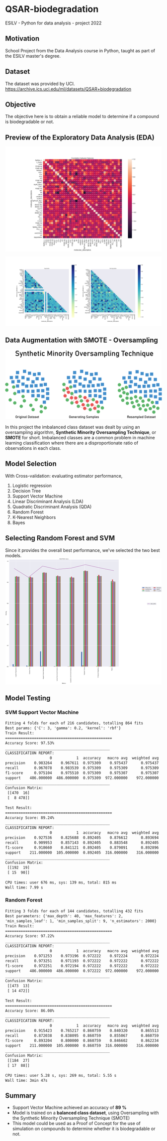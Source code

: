 # QSAR-biodegradation
ESILV - Python for data analysis - project 2022

## Motivation
School Project from the Data Analysis course in Python, taught as part of the ESILV master's degree.

## Dataset
The dataset was provided by UCI.
https://archive.ics.uci.edu/ml/datasets/QSAR+biodegradation

## Objective

The objective here is to obtain a reliable model to determine if a compound is biodegradable or not.

## Preview of the Exploratory Data Analysis (EDA)

![Correlation Matrix](https://github.com/NaderNarcisse/QSAR-biodegradation/blob/main/Pictures/Correlation_between_features.png "Correlation Matrix")


![Correlation Matrix for each class](https://github.com/NaderNarcisse/QSAR-biodegradation/blob/main/Pictures/Correlation_seperate_class.png "Correlation Matrix for each class")

## Data Augmentation with SMOTE - Oversampling

![SMOTE](https://github.com/NaderNarcisse/QSAR-biodegradation/blob/main/Pictures/SMOTE.png "SMOTE")

In this project the imbalanced class dataset was dealt by using an oversampling algorithm, **Synthetic Minority Oversampling Technique**, or **SMOTE** for short.
Imbalanced classes are a common problem in machine learning classification where there are a disproportionate ratio of observations in each class.

## Model Selection
With Cross-validation: evaluating estimator performance,
1. Logistic regression
2. Decision Tree
3. Support Vector Machine
4. Linear Discriminant Analysis (LDA)
5. Quadratic Discriminant Analysis (QDA)
6. Random Forest
7. K-Nearest Neighbors
8. Bayes

## Selecting Random Forest and SVM
Since it provides the overall best performance, we've selected the two best models.
![Model Selection](https://github.com/NaderNarcisse/QSAR-biodegradation/blob/main/Pictures/Model_Performances.png "Model Selection")

## Model Testing

### SVM Support Vector Machine
```
Fitting 4 folds for each of 216 candidates, totalling 864 fits
Best params: {'C': 3, 'gamma': 0.2, 'kernel': 'rbf'}
Train Result:
================================================
Accuracy Score: 97.53%
_______________________________________________
CLASSIFICATION REPORT:
                    0           1  accuracy   macro avg  weighted avg
precision    0.983264    0.967611  0.975309    0.975437      0.975437
recall       0.967078    0.983539  0.975309    0.975309      0.975309
f1-score     0.975104    0.975510  0.975309    0.975307      0.975307
support    486.000000  486.000000  0.975309  972.000000    972.000000
_______________________________________________
Confusion Matrix: 
 [[470  16]
 [  8 478]]

Test Result:
================================================
Accuracy Score: 89.24%
_______________________________________________
CLASSIFICATION REPORT:
                    0           1  accuracy   macro avg  weighted avg
precision    0.927536    0.825688  0.892405    0.876612      0.893694
recall       0.909953    0.857143  0.892405    0.883548      0.892405
f1-score     0.918660    0.841121  0.892405    0.879891      0.892896
support    211.000000  105.000000  0.892405  316.000000    316.000000
_______________________________________________
Confusion Matrix: 
 [[192  19]
 [ 15  90]]

CPU times: user 676 ms, sys: 139 ms, total: 815 ms
Wall time: 7.99 s
```

### Random Forest
```
Fitting 3 folds for each of 144 candidates, totalling 432 fits
Best parameters: {'max_depth': 40, 'max_features': 2, 'min_samples_leaf': 1, 'min_samples_split': 9, 'n_estimators': 2000}
Train Result:
================================================
Accuracy Score: 97.22%
_______________________________________________
CLASSIFICATION REPORT:
                    0           1  accuracy   macro avg  weighted avg
precision    0.971253    0.973196  0.972222    0.972224      0.972224
recall       0.973251    0.971193  0.972222    0.972222      0.972222
f1-score     0.972251    0.972194  0.972222    0.972222      0.972222
support    486.000000  486.000000  0.972222  972.000000    972.000000
_______________________________________________
Confusion Matrix: 
 [[473  13]
 [ 14 472]]

Test Result:
================================================
Accuracy Score: 86.08%
_______________________________________________
CLASSIFICATION REPORT:
                    0           1  accuracy   macro avg  weighted avg
precision    0.915423    0.765217  0.860759    0.840320      0.865513
recall       0.872038    0.838095  0.860759    0.855067      0.860759
f1-score     0.893204    0.800000  0.860759    0.846602      0.862234
support    211.000000  105.000000  0.860759  316.000000    316.000000
_______________________________________________
Confusion Matrix: 
 [[184  27]
 [ 17  88]]

CPU times: user 5.28 s, sys: 269 ms, total: 5.55 s
Wall time: 3min 47s
```

## Summary

+ Support Vector Machine achieved an accuracy of **89 %**
+ Model is trained on a **balanced class dataset**, using Oversampling with the Synthetic Minority Oversampling Technique (SMOTE)
+ This model could be used as a Proof of Concept for the use of simulation on compounds to determine whether it is biodegradable or not.
